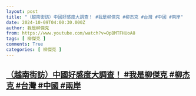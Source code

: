 ```yaml
---
layout: post
title: "（越南街訪）中國好感度大調查！ #我是柳傑克 #柳杰克 #台灣 #中國 #兩岸"
date: 2024-10-09T04:00:30.000Z
author: 我是柳傑克
from: https://www.youtube.com/watch?v=OpBMTFHUoA8
tags: [ 柳傑克 ]
comments: True
categories: [ 柳傑克 ]
---
```

<!--1728446430000-->
[（越南街訪）中國好感度大調查！ #我是柳傑克 #柳杰克 #台灣 #中國 #兩岸](https://www.youtube.com/watch?v=OpBMTFHUoA8)
------

<div>

</div>
